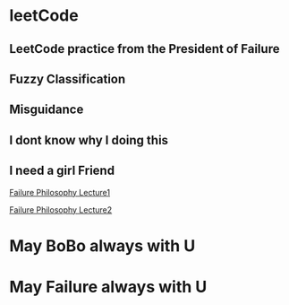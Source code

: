 # leetCode
## LeetCode practice from the President of Failure
## Fuzzy Classification
## Misguidance
## I dont know why I doing this
## I need a girl Friend
[Failure Philosophy Lecture1](https://zhuanlan.zhihu.com/p/174127957)

[Failure Philosophy Lecture2](https://zhuanlan.zhihu.com/p/434749423)

# May BoBo always with U
# May Failure always with U